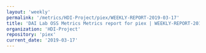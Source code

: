 ```yaml
---
layout: 'weekly'
permalink: '/metrics/HDI-Project/piex/WEEKLY-REPORT-2019-03-17'
title: 'DAI Lab OSS Metrics Metrics report for piex | WEEKLY-REPORT-2019-03-17'
organization: 'HDI-Project'
repository: 'piex'
current_date: '2019-03-17'
---
```

